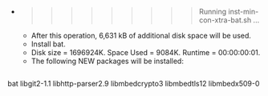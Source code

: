 * >>>>>>>>> Running inst-min-con-xtra-bat.sh ...
  * After this operation, 6,631 kB of additional disk space will be used.
  * Install bat.
  * Disk size = 1696924K. Space Used = 9084K. Runtime = 00:00:00:01.
  * The following NEW packages will be installed:
  ```bash
bat libgit2-1.1 libhttp-parser2.9 libmbedcrypto3 libmbedtls12
libmbedx509-0
  ```
